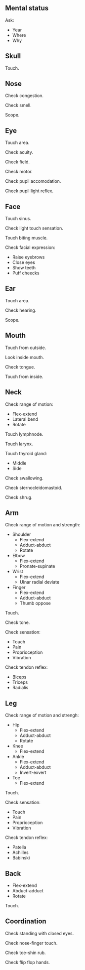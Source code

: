 ## Mental status

Ask:

- Year
- Where
- Why

## Skull

Touch.

## Nose

Check congestion.

Check smell.

Scope.

## Eye

Touch area.

Check acuity.

Check field.

Check motor.

Check pupil accomodation.

Check pupil light reflex.

## Face

Touch sinus.

Check light touch sensation.

Touch biting muscle.

Check facial expression:

- Raise eyebrows
- Close eyes
- Show teeth
- Puff cheecks

## Ear

Touch area.

Check hearing.

Scope.

## Mouth

Touch from outside.

Look inside mouth.

Check tongue.

Touch from inside.

## Neck

Check range of motion:

- Flex-extend
- Lateral bend
- Rotate

Touch lymphnode.

Touch larynx.

Touch thyroid gland:

- Middle
- Side

Check swallowing.

Check sternocleidomastoid.

Check shrug.

## Arm

Check range of motion and strength:

- Shoulder
  - Flex-extend
  - Adduct-abduct
  - Rotate
- Elbow
  - Flex-extend
  - Pronate-supinate
- Wrist
  - Flex-extend
  - Ulnar radial deviate
- Finger
  - Flex-extend
  - Adduct-abduct
  - Thumb oppose

Touch.

Check tone.

Check sensation:

- Touch
- Pain
- Proprioception
- Vibration

Check tendon reflex:

- Biceps
- Triceps
- Radialis

## Leg

Check range of motion and strengh:

- Hip
  - Flex-extend
  - Adduct-abduct
  - Rotate
- Knee
  - Flex-extend
- Ankle
  - Flex-extend
  - Adduct-abduct
  - Invert-exvert
- Toe
  - Flex-extend

Touch.

Check sensation:

- Touch
- Pain
- Proprioception
- Vibration

Check tendon reflex:

- Patella
- Achilles
- Babinski

## Back

- Flex-extend
- Abduct-adduct
- Rotate

Touch.

## Coordination

Check standing with closed eyes.

Check nose-finger touch.

Check toe-shin rub.

Check flip flop hands.

